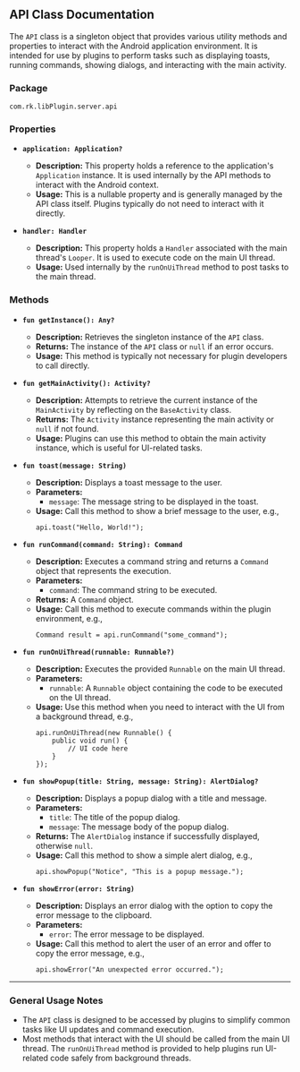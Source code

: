 ## **API Class Documentation**
The `API` class is a singleton object that provides various utility methods and properties to interact with the Android application environment. It is intended for use by plugins to perform tasks such as displaying toasts, running commands, showing dialogs, and interacting with the main activity.

### **Package**
`com.rk.libPlugin.server.api`

### **Properties**

- **`application: Application?`**
  - **Description:** This property holds a reference to the application's `Application` instance. It is used internally by the API methods to interact with the Android context.
  - **Usage:** This is a nullable property and is generally managed by the API class itself. Plugins typically do not need to interact with it directly.

- **`handler: Handler`**
  - **Description:** This property holds a `Handler` associated with the main thread's `Looper`. It is used to execute code on the main UI thread.
  - **Usage:** Used internally by the `runOnUiThread` method to post tasks to the main thread.

### **Methods**

- **`fun getInstance(): Any?`**
  - **Description:** Retrieves the singleton instance of the `API` class.
  - **Returns:** The instance of the `API` class or `null` if an error occurs.
  - **Usage:** This method is typically not necessary for plugin developers to call directly.

- **`fun getMainActivity(): Activity?`**
  - **Description:** Attempts to retrieve the current instance of the `MainActivity` by reflecting on the `BaseActivity` class.
  - **Returns:** The `Activity` instance representing the main activity or `null` if not found.
  - **Usage:** Plugins can use this method to obtain the main activity instance, which is useful for UI-related tasks.

- **`fun toast(message: String)`**
  - **Description:** Displays a toast message to the user.
  - **Parameters:** 
    - `message`: The message string to be displayed in the toast.
  - **Usage:** Call this method to show a brief message to the user, e.g., 
    ```bsh
    api.toast("Hello, World!");
    ```

- **`fun runCommand(command: String): Command`**
  - **Description:** Executes a command string and returns a `Command` object that represents the execution.
  - **Parameters:**
    - `command`: The command string to be executed.
  - **Returns:** A `Command` object.
  - **Usage:** Call this method to execute commands within the plugin environment, e.g., 
    ```bsh
    Command result = api.runCommand("some_command");
    ```

- **`fun runOnUiThread(runnable: Runnable?)`**
  - **Description:** Executes the provided `Runnable` on the main UI thread.
  - **Parameters:**
    - `runnable`: A `Runnable` object containing the code to be executed on the UI thread.
  - **Usage:** Use this method when you need to interact with the UI from a background thread, e.g., 
    ```bsh
    api.runOnUiThread(new Runnable() {
        public void run() {
            // UI code here
        }
    });
    ```

- **`fun showPopup(title: String, message: String): AlertDialog?`**
  - **Description:** Displays a popup dialog with a title and message.
  - **Parameters:**
    - `title`: The title of the popup dialog.
    - `message`: The message body of the popup dialog.
  - **Returns:** The `AlertDialog` instance if successfully displayed, otherwise `null`.
  - **Usage:** Call this method to show a simple alert dialog, e.g., 
    ```bsh
    api.showPopup("Notice", "This is a popup message.");
    ```

- **`fun showError(error: String)`**
  - **Description:** Displays an error dialog with the option to copy the error message to the clipboard.
  - **Parameters:**
    - `error`: The error message to be displayed.
  - **Usage:** Call this method to alert the user of an error and offer to copy the error message, e.g., 
    ```bsh
    api.showError("An unexpected error occurred.");
    ```

---

### **General Usage Notes**
- The `API` class is designed to be accessed by plugins to simplify common tasks like UI updates and command execution.
- Most methods that interact with the UI should be called from the main UI thread. The `runOnUiThread` method is provided to help plugins run UI-related code safely from background threads.
